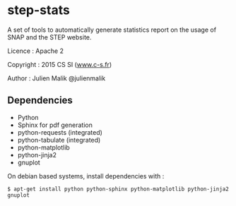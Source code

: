 # step-stats

A set of tools to automatically generate statistics report on the usage of SNAP and the STEP website.

Licence : Apache 2

Copyright : 2015 CS SI (www.c-s.fr)

Author : Julien Malik @julienmalik

## Dependencies

- Python
- Sphinx for pdf generation
- python-requests (integrated)
- python-tabulate (integrated)
- python-matplotlib
- python-jinja2
- gnuplot

On debian based systems, install dependencies with :
```
$ apt-get install python python-sphinx python-matplotlib python-jinja2 gnuplot
```

